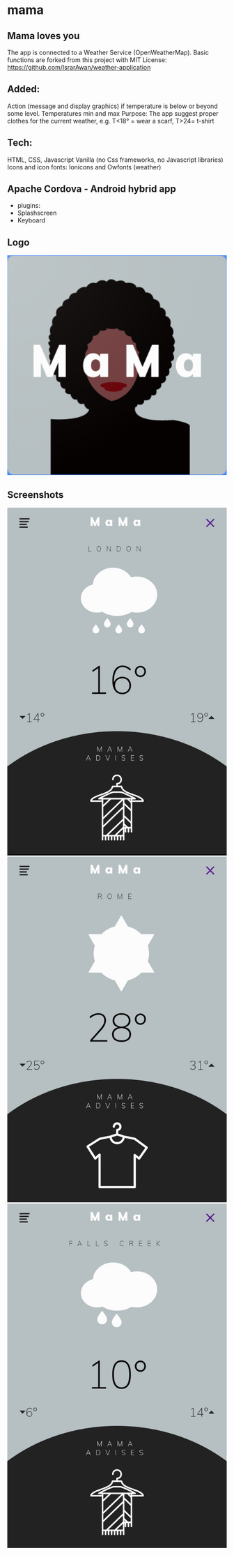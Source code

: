 
# mama
## Mama loves you

The app is connected to a Weather Service (OpenWeatherMap).
Basic functions are forked from this project with MIT License: https://github.com/IsrarAwan/weather-application

## Added:
Action (message and display graphics) if temperature is below or beyond some level.
Temperatures min and max
Purpose:
The app suggest proper clothes for the current weather,
e.g. T<18° = wear a scarf, T>24= t-shirt

## Tech:
HTML, CSS, Javascript Vanilla (no Css frameworks, no Javascript libraries)
Icons and icon fonts: Ionicons and Owfonts (weather)

## Apache Cordova - Android hybrid app
- plugins:
- Splashscreen
- Keyboard

## Logo
![alt text](https://github.com/AngelicaRiggio/mama/blob/master/www/img/logo.png "logo mama")

## Screenshots
![alt text](https://github.com/AngelicaRiggio/mama/blob/master/screenshots/Screenshot_20190616-130509_1.jpg "logo mama")
![alt text](https://github.com/AngelicaRiggio/mama/blob/master/screenshots/Screenshot_20190616-130527_1.jpg "logo mama")
![alt text](https://github.com/AngelicaRiggio/mama/blob/master/screenshots/Screenshot_20190616-144640_1.jpg "logo mama")
